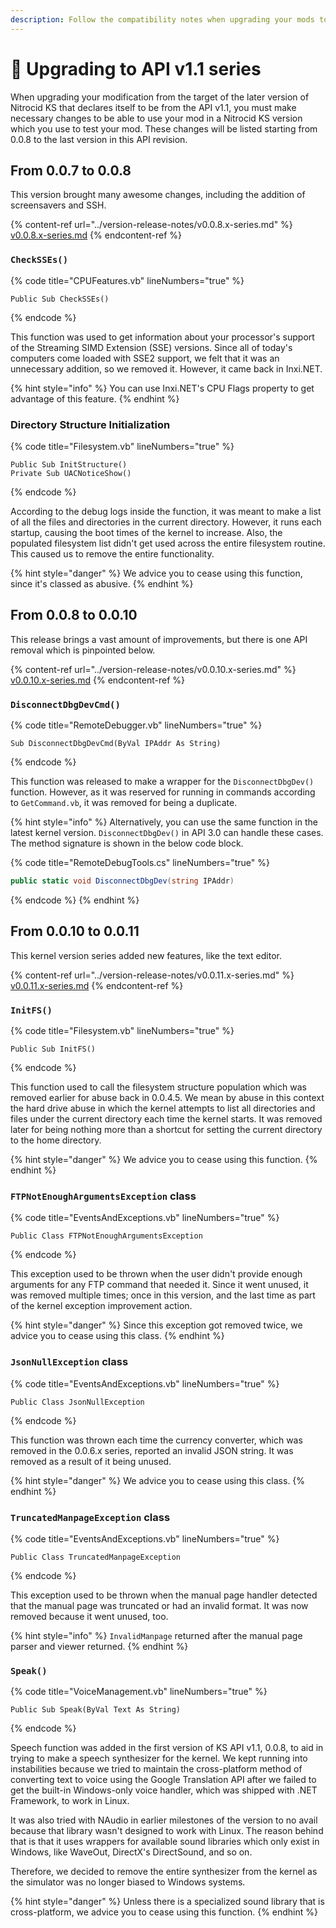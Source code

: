 ```yaml
---
description: Follow the compatibility notes when upgrading your mods to API v1.1 series
---
```


# 🔼 Upgrading to API v1.1 series

When upgrading your modification from the target of the later version of Nitrocid KS that declares itself to be from the API v1.1, you must make necessary changes to be able to use your mod in a Nitrocid KS version which you use to test your mod. These changes will be listed starting from 0.0.8 to the last version in this API revision.

## From 0.0.7 to 0.0.8

This version brought many awesome changes, including the addition of screensavers and SSH.

{% content-ref url="../version-release-notes/v0.0.8.x-series.md" %}
[v0.0.8.x-series.md](../version-release-notes/v0.0.8.x-series.md)
{% endcontent-ref %}

### **`CheckSSEs()`**

{% code title="CPUFeatures.vb" lineNumbers="true" %}
```visual-basic
Public Sub CheckSSEs()
```
{% endcode %}

This function was used to get information about your processor's support of the Streaming SIMD Extension (SSE) versions. Since all of today's computers come loaded with SSE2 support, we felt that it was an unnecessary addition, so we removed it. However, it came back in Inxi.NET.

{% hint style="info" %}
You can use Inxi.NET's CPU Flags property to get advantage of this feature.
{% endhint %}

### Directory Structure Initialization

{% code title="Filesystem.vb" lineNumbers="true" %}
```visual-basic
Public Sub InitStructure()
Private Sub UACNoticeShow()
```
{% endcode %}

According to the debug logs inside the function, it was meant to make a list of all the files and directories in the current directory. However, it runs each startup, causing the boot times of the kernel to increase. Also, the populated filesystem list didn't get used across the entire filesystem routine. This caused us to remove the entire functionality.

{% hint style="danger" %}
We advice you to cease using this function, since it's classed as abusive.
{% endhint %}

## From 0.0.8 to 0.0.10

This release brings a vast amount of improvements, but there is one API removal which is pinpointed below.

{% content-ref url="../version-release-notes/v0.0.10.x-series.md" %}
[v0.0.10.x-series.md](../version-release-notes/v0.0.10.x-series.md)
{% endcontent-ref %}

### `DisconnectDbgDevCmd()`

{% code title="RemoteDebugger.vb" lineNumbers="true" %}
```visual-basic
Sub DisconnectDbgDevCmd(ByVal IPAddr As String)
```
{% endcode %}

This function was released to make a wrapper for the `DisconnectDbgDev()` function. However, as it was reserved for running in commands according to `GetCommand.vb`, it was removed for being a duplicate.

{% hint style="info" %}
Alternatively, you can use the same function in the latest kernel version. `DisconnectDbgDev()` in API 3.0 can handle these cases. The method signature is shown in the below code block.

{% code title="RemoteDebugTools.cs" lineNumbers="true" %}
```csharp
public static void DisconnectDbgDev(string IPAddr)
```
{% endcode %}
{% endhint %}

## From 0.0.10 to 0.0.11

This kernel version series added new features, like the text editor.

{% content-ref url="../version-release-notes/v0.0.11.x-series.md" %}
[v0.0.11.x-series.md](../version-release-notes/v0.0.11.x-series.md)
{% endcontent-ref %}

### `InitFS()`

{% code title="Filesystem.vb" lineNumbers="true" %}
```visual-basic
Public Sub InitFS()
```
{% endcode %}

This function used to call the filesystem structure population which was removed earlier for abuse back in 0.0.4.5. We mean by abuse in this context the hard drive abuse in which the kernel attempts to list all directories and files under the current directory each time the kernel starts. It was removed later for being nothing more than a shortcut for setting the current directory to the home directory.

{% hint style="danger" %}
We advice you to cease using this function.
{% endhint %}

### `FTPNotEnoughArgumentsException` class

{% code title="EventsAndExceptions.vb" lineNumbers="true" %}
```visual-basic
Public Class FTPNotEnoughArgumentsException
```
{% endcode %}

This exception used to be thrown when the user didn't provide enough arguments for any FTP command that needed it. Since it went unused, it was removed multiple times; once in this version, and the last time as part of the kernel exception improvement action.

{% hint style="danger" %}
Since this exception got removed twice, we advice you to cease using this class.
{% endhint %}

### `JsonNullException` class

{% code title="EventsAndExceptions.vb" lineNumbers="true" %}
```visual-basic
Public Class JsonNullException
```
{% endcode %}

This function was thrown each time the currency converter, which was removed in the  0.0.6.x series, reported an invalid JSON string. It was removed as a result of it being unused.

{% hint style="danger" %}
We advice you to cease using this class.
{% endhint %}

### `TruncatedManpageException` class

{% code title="EventsAndExceptions.vb" lineNumbers="true" %}
```visual-basic
Public Class TruncatedManpageException
```
{% endcode %}

This exception used to be thrown when the manual page handler detected that the manual page was truncated or had an invalid format. It was now removed because it went unused, too.

{% hint style="info" %}
`InvalidManpage` returned after the manual page parser and viewer returned.
{% endhint %}

### `Speak()`

{% code title="VoiceManagement.vb" lineNumbers="true" %}
```visual-basic
Public Sub Speak(ByVal Text As String)
```
{% endcode %}

Speech function was added in the first version of KS API v1.1, 0.0.8, to aid in trying to make a speech synthesizer for the kernel. We kept running into instabilities because we tried to maintain the cross-platform method of converting text to voice using the Google Translation API after we failed to get the built-in Windows-only voice handler, which was shipped with .NET Framework, to work in Linux.

It was also tried with NAudio in earlier milestones of the version to no avail because that library wasn't designed to work with Linux. The reason behind that is that it uses wrappers for available sound libraries which only exist in Windows, like WaveOut, DirectX's DirectSound, and so on.

Therefore, we decided to remove the entire synthesizer from the kernel as the simulator was no longer biased to Windows systems.

{% hint style="danger" %}
Unless there is a specialized sound library that is cross-platform, we advice you to cease using this function.
{% endhint %}
